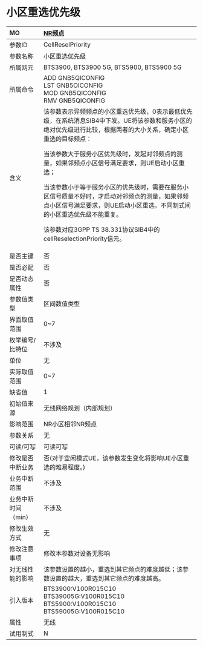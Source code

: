 # 小区重选优先级<table><thread><tr><th align = "left">MO</th><th align = "left"><a href = "index.html#小区重选优先级-5">NR频点</a></td></tr></thread><tbody><tr><td>参数ID</td><td>CellReselPriority</td></tr><tr><td>参数名称</td><td>小区重选优先级</td></tr><tr><td>所属网元</td><td>BTS3900, BTS3900 5G, BTS5900, BTS5900 5G</td></tr><tr><td>所属命令</td><td>ADD GNB5QICONFIG<br>LST GNB5OICONFIG<br>MOD GNB5QICONFIG<br>RMV GNB5QICONFIG</td></tr><tr><td>含义</td><td>该参数表示异频频点的小区重选优先级，0表示最低优先级，在系统消息SIB4中下发。UE将该参数和服务小区的绝对优先级进行比较，根据两者的大小关系，确定小区重选的目标频点：

当该参数大于服务小区优先级时，发起对邻频点的测量，如果邻频点小区信号满足要求，则UE启动小区重选；

当该参数小于等于服务小区的优先级时，需要在服务小区信号质量不好时，才启动对邻频点的测量，如果邻频点小区信号满足要求，则UE启动小区重选。不同制式间的小区重选优先级不能重复。

该参数对应3GPP TS 38.331协议SIB4中的cellReselectionPriority信元。</td></tr><tr><td>是否主键</td><td>否</td></tr><tr><td>是否必配</td><td>否</td></tr><tr><td>是否动态属性</td><td>否</td></tr><tr><td>参数值类型</td><td>区间数值类型</td></tr><tr><td>界面取值范围</td><td>0~7</td></tr><tr><td>枚举编号/比特位</td><td>不涉及</td></tr><tr><td>单位</td><td>无</td></tr><tr><td>实际取值范围</td><td>0~7</td></tr><tr><td>缺省值</td><td>1</td></tr><tr><td>初始值来源</td><td>无线网络规划（内部规划）</td></tr><tr><td>影响范围</td><td>NR小区相邻NR频点</td></tr><tr><td>参数关系</td><td>无</td></tr><tr><td>可读/可写</td><td>可读可写</td></tr><tr><td>修改是否中断业务</td><td>否(对于空闲模式UE，该参数发生变化将影响UE小区重选的难易程度。)</td></tr><tr><td>业务中断范围</td><td>不涉及</td></tr><tr><td>业务中断时间（min）</td><td>不涉及</td></tr><tr><td>修改生效方式</td><td>无</td></tr><tr><td>修改注意事项</td><td>修改本参数对设备无影响</td></tr><tr><td>对无线性能的影响</td><td>该参数设置的越小，重选到其它频点的难度越低；该参数设置的越大，重选到其它频点的难度越高。</td></tr><tr><td>引入版本</td><td>BTS3900:V100R015C10<br>BTS39005G:V100R015C10<br>BTS5900:V100R015C10<br>BTS59005G:V100R015C10</td></tr><tr><td>属性</td><td>无线</td></tr><tr><td>试用制式</td><td>N</td></tr></tbody></table>